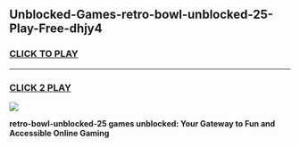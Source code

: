 
## Unblocked-Games-retro-bowl-unblocked-25-Play-Free-dhjy4
<h3>
<a href="https://premium76.site?title=retro-bowl-unblocked-25&ref=23A">CLICK TO PLAY</a></h3>
<hr>

<h3>
<a href="https://premium76.site?title=retro-bowl-unblocked-25&ref=23A">CLICK 2 PLAY</a>
  
</h3>

<a href="https://premium76.site?title=retro-bowl-unblocked-25&ref=23A"><img src="https://clearcache.store/games.png"></a>


**retro-bowl-unblocked-25 games unblocked: Your Gateway to Fun and Accessible Online Gaming**
